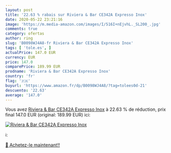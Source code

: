 ```yaml
---
layout: post
title: '22.63 % rabais sur Riviera & Bar CE342A Expresso Inox'
date: 2020-05-22 23:21:16
image: 'https://m.media-amazon.com/images/I/516I+nEjvhL._SL200_.jpg'
comments: true
category: ofertas
author: ring
slug: 'B0098WJ4A8-fr Riviera & Bar CE342A Expresso Inox'
tags: [ 'tole.es', ]
actualPrice: 147.0 EUR
currency: EUR
price: 147.0
comparePrice: 189.99 EUR
prodname: 'Riviera & Bar CE342A Expresso Inox'
country: 'fr'
flag: '🇫🇷'
buyurl: 'https://www.amazon.fr/dp/B0098WJ4A8/?tag=tolees0d-21'
descuento: '22.63'
average: '147.0'
---
```


Vous avez [Riviera & Bar CE342A Expresso Inox](https://www.amazon.fr/dp/B0098WJ4A8/?tag=tolees0d-21)  à  22.63 % de réduction, prix final  147.0 EUR (original: 189.99 EUR) ici:

[![Riviera & Bar CE342A Expresso Inox](https://m.media-amazon.com/images/I/516I+nEjvhL._SL200_.jpg)](https://www.amazon.fr/dp/B0098WJ4A8/?tag=tolees0d-21)

ℹ️:


[🛒 Achetez-le maintenant!!](https://www.amazon.fr/dp/B0098WJ4A8/?tag=tolees0d-21)
